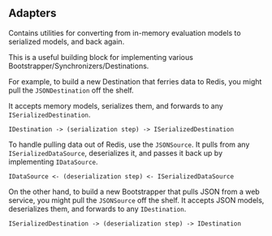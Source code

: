 ## Adapters

Contains utilities for converting from in-memory evaluation models to serialized models, and back again.

This is a useful building block for implementing various Bootstrapper/Synchronizers/Destinations.

For example, to build a new Destination that ferries data to Redis, you might pull the `JSONDestination`
off the shelf.

It accepts memory models, serializes them, and forwards to any `ISerializedDestination`.

```
IDestination -> (serialization step) -> ISerializedDestination
```

To handle pulling data out of Redis, use the  `JSONSource`. It pulls from any `ISerializedDataSource`, deserializes it,
and passes it back up by implementing `IDataSource`.

```
IDataSource <- (deserialization step) <- ISerializedDataSource
```

On the other hand, to build a new Bootstrapper that pulls JSON from a web service, you might pull
the `JSONSource` off the shelf. It accepts JSON models, deserializes them, and forwards to any `IDestination`.

```
ISerializedDestination -> (deserialization step) -> IDestination
```
